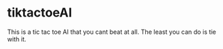# tiktactoeAI
This is a tic tac toe AI that you cant beat at all. The least you can do is tie with it.
